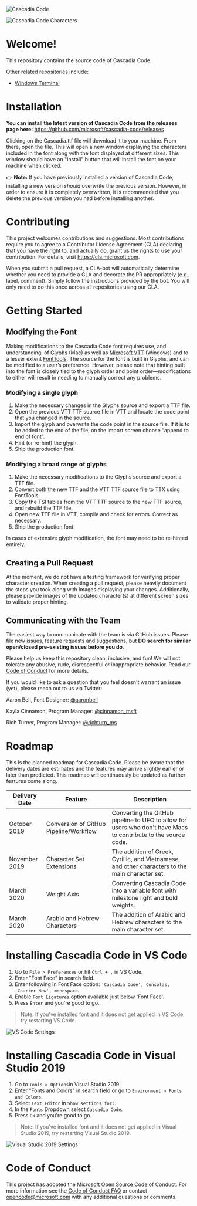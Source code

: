 ![Cascadia Code](/images/cascadia-code.png)

![Cascadia Code Characters](/images/cascadia-code-characters.png)

# Welcome!

This repository contains the source code of Cascadia Code.

Other related repositories include:

- [Windows Terminal](https://github.com/microsoft/terminal)

# Installation

**You can install the latest version of Cascadia Code from the releases page here:** https://github.com/microsoft/cascadia-code/releases

Clicking on the Cascadia.ttf file will download it to your machine. From there, open the file. This will open a new window displaying the characters included in the font along with the font displayed at different sizes. This window should have an "Install" button that will install the font on your machine when clicked.

👉 **Note:** If you have previously installed a version of Cascadia Code, installing a new version *should* overwrite the previous version. However, in order to ensure it is completely overwritten, it is recommended that you delete the previous version you had before installing another.

# Contributing

This project welcomes contributions and suggestions. Most contributions require you to
agree to a Contributor License Agreement (CLA) declaring that you have the right to,
and actually do, grant us the rights to use your contribution. For details, visit
https://cla.microsoft.com.

When you submit a pull request, a CLA-bot will automatically determine whether you need
to provide a CLA and decorate the PR appropriately (e.g., label, comment). Simply follow the
instructions provided by the bot. You will only need to do this once across all repositories using our CLA.

# Getting Started

## Modifying the Font

Making modifications to the Cascadia Code font requires use, and understanding, of [Glyphs](https://glyphsapp.com/) (Mac) as well as [Microsoft VTT](https://docs.microsoft.com/en-us/typography/tools/vtt/) (Windows) and to a lesser extent [FontTools](https://github.com/fonttools/fonttools). The source for the font is built in Glyphs, and can be modified to a user’s preference. However, please note that hinting built into the font is closely tied to the glyph order and point order—modifications to either will result in needing to manually correct any problems. 

### Modifying a single glyph

1) Make the necessary changes in the Glyphs source and export a TTF file. 
2) Open the previous VTT TTF source file in VTT and locate the code point that you changed in the source. 
3) Import the glyph and overwrite the code point in the source file. If it is to be added to the end of the file, on the import screen choose “append to end of font”.
4) Hint (or re-hint) the glyph. 
5) Ship the production font. 

### Modifying a broad range of glyphs

1) Make the necessary modifications to the Glyphs source and export a TTF file. 
2) Convert both the new TTF and the VTT TTF source file to TTX using FontTools.
3) Copy the TSI tables from the VTT TTF source to the new TTF source, and rebuild the TTF file. 
4) Open new TTF file in VTT, compile and check for errors. Correct as necessary. 
5) Ship the production font. 

In cases of extensive glyph modification, the font may need to be re-hinted entirely.

## Creating a Pull Request

At the moment, we do not have a testing framework for verifying proper character creation. When creating a pull request, please heavily document the steps you took along with images displaying your changes. Additionally, please provide images of the updated character(s) at different screen sizes to validate proper hinting.

## Communicating with the Team

The easiest way to communicate with the team is via GitHub issues. Please file new issues, feature requests and suggestions, but **DO search for similar open/closed pre-existing issues before you do**.

Please help us keep this repository clean, inclusive, and fun! We will not tolerate any abusive, rude, disrespectful or inappropriate behavior. Read our [Code of Conduct](https://opensource.microsoft.com/codeofconduct/) for more details.

If you would like to ask a question that you feel doesn't warrant an issue (yet), please reach out to us via Twitter:

Aaron Bell, Font Designer: [@aaronbell](https://twitter.com/aaronbell)

Kayla Cinnamon, Program Manager: [@cinnamon_msft](https://twitter.com/cinnamon_msft)

Rich Turner, Program Manager: [@richturn_ms](https://twitter.com/richturn_ms)

# Roadmap

This is the planned roadmap for Cascadia Code. Please be aware that the delivery dates are estimates and the features may arrive slightly earlier or later than predicted. This roadmap will continuously be updated as further features come along.

| Delivery Date | Feature | Description |
| ------------- | ------- | ----------- |
| October 2019 | Conversion of GitHub Pipeline/Workflow | Converting the GitHub pipeline to UFO to allow for users who don't have Macs to contribute to the source code. |
| November 2019 | Character Set Extensions | The addition of Greek, Cyrillic, and Vietnamese, and other characters to the main character set. |
| March 2020 | Weight Axis | Converting Cascadia Code into a variable font with milestone light and bold weights. |
| March 2020 | Arabic and Hebrew Characters | The addition of Arabic and Hebrew characters to the main character set. |

# Installing Cascadia Code in VS Code

1. Go to `File > Preferences` or hit `Ctrl + ,` in VS Code.
2. Enter "Font Face" in search field.
3. Enter following in Font Face option: `'Cascadia Code', Consolas, 'Courier New', monospace`.
4. Enable `Font Ligatures` option available just below 'Font Face'.
5. Press `Enter` and you're good to go.

> Note: If you've installed font and it does not get applied in VS Code, try restarting VS Code.

![VS Code Settings](images/vscode-ligature-settings.png "VS Code Ligatures Setting")

# Installing Cascadia Code in Visual Studio 2019

1. Go to `Tools > Options`in Visual Studio 2019.
2. Enter "Fonts and Colors" in search field or go to `Environment > Fonts and Colors`.
3. Select `Text Editor` in `Show settings for:`.
4. In the `Fonts` Dropdown select `Cascadia Code`.
5. Press `Ok` and you're good to go.

> Note: If you've installed font and it does not get applied in Visual Studio 2019, try restarting Visual Studio 2019.

![Visual Studio 2019 Settings](vs2019-font-settings.png "Visual Studio 2019 Font Settings")

# Code of Conduct

This project has adopted the [Microsoft Open Source Code of Conduct](https://opensource.microsoft.com/codeofconduct/). For more information see the [Code of Conduct FAQ](https://opensource.microsoft.com/codeofconduct/faq/)
or contact [opencode@microsoft.com](mailto:opencode@microsoft.com) with any additional questions or comments.
